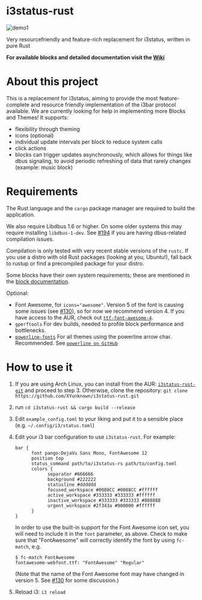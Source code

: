 # i3status-rust
![demo1](https://raw.githubusercontent.com/XYunknown/i3status-rust/master/img/example_bar.png)

Very resourcefriendly and feature-rich replacement for i3status, written in pure Rust

**For available blocks and detailed documentation visit the [Wiki](https://github.com/greshake/i3status-rust/wiki)**

# About this project
This is a replacement for i3status, aiming to provide the most feature-complete and resource friendly implementation of the i3bar protocol available. We are currently looking for help in implementing more Blocks and Themes! It supports:
- flexibility through theming
- icons (optional)
- individual update intervals per block to reduce system calls
- click actions
- blocks can trigger updates asynchronously, which allows for things like dbus signaling, to avoid periodic refreshing of data that rarely changes (example: music block)

# Requirements

The Rust language and the `cargo` package manager are required to build the application.

We also require Libdbus 1.6 or higher. On some older systems this may require installing `libdbus-1-dev`. See [#194](https://github.com/greshake/i3status-rust/issues/194) if you are having dbus-related compilation issues.

Compilation is only tested with very recent stable versions of the `rustc`. If you use a distro with old Rust packages (looking at you, Ubuntu!), fall back to rustup or find a precompiled package for your distro.

Some blocks have their own system requirements; these are mentioned in the [block documentation](blocks.md).

Optional:

* Font Awesome, for `icons="awesome"`. Version 5 of the font is causing some issues (see [#130](https://github.com/greshake/i3status-rust/issues/130)), so for now we recommend version 4. If you have access to the AUR, check out [`ttf-font-awesome-4`](https://aur.archlinux.org/packages/ttf-font-awesome-4/).
* `gperftools` For dev builds, needed to profile block performance and bottlenecks.
* [`powerline-fonts`](https://www.archlinux.org/packages/community/x86_64/powerline-fonts/) For all themes using the powerline arrow char. Recommended. See [`powerline on GitHub`](https://github.com/powerline/powerline/tree/develop/font)

# How to use it
1. If you are using Arch Linux, you can install from the AUR: [`i3status-rust-git`](https://aur.archlinux.org/packages/i3status-rust-git/) and proceed to step 3. Otherwise, clone the repository: `git clone https://github.com/XYunknown/i3status-rust.git`
2. run `cd i3status-rust && cargo build --release`
3. Edit `example_config.toml` to your liking and put it to a sensible place (e.g. `~/.config/i3/status.toml`)
4. Edit your i3 bar configuration to use `i3status-rust`. For example:

   ```
   bar {
         font pango:DejaVu Sans Mono, FontAwesome 12
         position top
         status_command path/to/i3status-rs path/to/config.toml
         colors {
               separator #666666
               background #222222
               statusline #dddddd
               focused_workspace #0088CC #0088CC #ffffff
               active_workspace #333333 #333333 #ffffff
               inactive_workspace #333333 #333333 #888888
               urgent_workspace #2f343a #900000 #ffffff
         }
   }
   ```

   In order to use the built-in support for the Font Awesome icon set, you will need to include it in the `font` parameter, as above. Check to make sure that "FontAwesome" will correctly identify the font by using `fc-match`, e.g.

   ``` shell
   $ fc-match FontAwesome
   fontawesome-webfont.ttf: "FontAwesome" "Regular"
   ```

   (Note that the name of the Font Awesome font may have changed in version 5. See [#130](https://github.com/greshake/i3status-rust/issues/130) for some discussion.)

5. Reload i3: `i3 reload`
